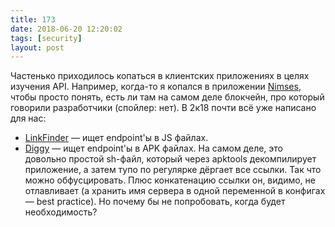 ```yaml
---
title: 173
date: 2018-06-20 12:20:02
tags: [security]
layout: post
---
```


Частенько приходилось копаться в клиентских приложениях в целях изучения API. Например, когда-то я копался в приложении [Nimses](https://nimses.com/ru_ru), чтобы просто понять, есть ли там на самом деле блокчейн, про который говорили разработчики (спойлер: нет). В 2к18 почти всё уже написано для нас:

+ [LinkFinder](https://github.com/GerbenJavado/LinkFinder) — ищет endpoint'ы в JS файлах.
+ [Diggy](https://github.com/s0md3v/Diggy) — ищет endpoint'ы в APK файлах. На самом деле, это довольно простой sh-файл, который через apktools декомпилирует приложение, а затем тупо по регулярке дёргает все ссылки. Так что можно обфусцировать. Плюс конкатенацию ссылки он, видимо, не отлавливает (а хранить имя сервера в одной переменной в конфигах — best practice). Но почему бы не попробовать, когда будет необходимость?
